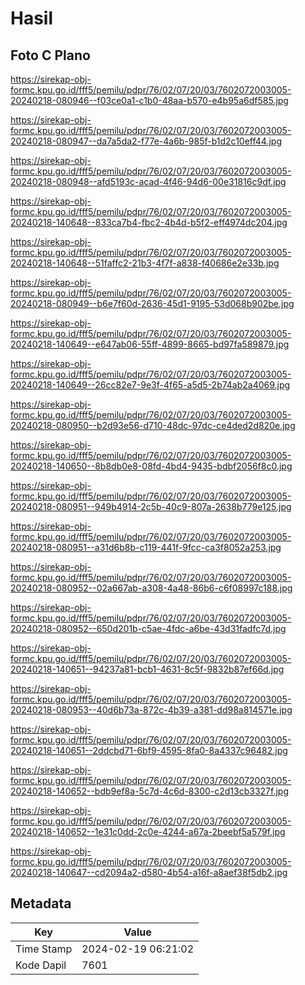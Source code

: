 # Hasil

## Foto C Plano

https://sirekap-obj-formc.kpu.go.id/fff5/pemilu/pdpr/76/02/07/20/03/7602072003005-20240218-080946--f03ce0a1-c1b0-48aa-b570-e4b95a6df585.jpg

https://sirekap-obj-formc.kpu.go.id/fff5/pemilu/pdpr/76/02/07/20/03/7602072003005-20240218-080947--da7a5da2-f77e-4a6b-985f-b1d2c10eff44.jpg

https://sirekap-obj-formc.kpu.go.id/fff5/pemilu/pdpr/76/02/07/20/03/7602072003005-20240218-080948--afd5193c-acad-4f46-94d6-00e31816c9df.jpg

https://sirekap-obj-formc.kpu.go.id/fff5/pemilu/pdpr/76/02/07/20/03/7602072003005-20240218-140648--833ca7b4-fbc2-4b4d-b5f2-eff4974dc204.jpg

https://sirekap-obj-formc.kpu.go.id/fff5/pemilu/pdpr/76/02/07/20/03/7602072003005-20240218-140648--51faffc2-21b3-4f7f-a838-f40686e2e33b.jpg

https://sirekap-obj-formc.kpu.go.id/fff5/pemilu/pdpr/76/02/07/20/03/7602072003005-20240218-080949--b6e7f60d-2636-45d1-9195-53d068b902be.jpg

https://sirekap-obj-formc.kpu.go.id/fff5/pemilu/pdpr/76/02/07/20/03/7602072003005-20240218-140649--e647ab06-55ff-4899-8665-bd97fa589879.jpg

https://sirekap-obj-formc.kpu.go.id/fff5/pemilu/pdpr/76/02/07/20/03/7602072003005-20240218-140649--26cc82e7-9e3f-4f65-a5d5-2b74ab2a4069.jpg

https://sirekap-obj-formc.kpu.go.id/fff5/pemilu/pdpr/76/02/07/20/03/7602072003005-20240218-080950--b2d93e56-d710-48dc-97dc-ce4ded2d820e.jpg

https://sirekap-obj-formc.kpu.go.id/fff5/pemilu/pdpr/76/02/07/20/03/7602072003005-20240218-140650--8b8db0e8-08fd-4bd4-9435-bdbf2056f8c0.jpg

https://sirekap-obj-formc.kpu.go.id/fff5/pemilu/pdpr/76/02/07/20/03/7602072003005-20240218-080951--949b4914-2c5b-40c9-807a-2638b779e125.jpg

https://sirekap-obj-formc.kpu.go.id/fff5/pemilu/pdpr/76/02/07/20/03/7602072003005-20240218-080951--a31d6b8b-c119-441f-9fcc-ca3f8052a253.jpg

https://sirekap-obj-formc.kpu.go.id/fff5/pemilu/pdpr/76/02/07/20/03/7602072003005-20240218-080952--02a667ab-a308-4a48-86b6-c6f08997c188.jpg

https://sirekap-obj-formc.kpu.go.id/fff5/pemilu/pdpr/76/02/07/20/03/7602072003005-20240218-080952--650d201b-c5ae-4fdc-a6be-43d31fadfc7d.jpg

https://sirekap-obj-formc.kpu.go.id/fff5/pemilu/pdpr/76/02/07/20/03/7602072003005-20240218-140651--94237a81-bcb1-4631-8c5f-9832b87ef66d.jpg

https://sirekap-obj-formc.kpu.go.id/fff5/pemilu/pdpr/76/02/07/20/03/7602072003005-20240218-080953--40d6b73a-872c-4b39-a381-dd98a814571e.jpg

https://sirekap-obj-formc.kpu.go.id/fff5/pemilu/pdpr/76/02/07/20/03/7602072003005-20240218-140651--2ddcbd71-6bf9-4595-8fa0-8a4337c96482.jpg

https://sirekap-obj-formc.kpu.go.id/fff5/pemilu/pdpr/76/02/07/20/03/7602072003005-20240218-140652--bdb9ef8a-5c7d-4c6d-8300-c2d13cb3327f.jpg

https://sirekap-obj-formc.kpu.go.id/fff5/pemilu/pdpr/76/02/07/20/03/7602072003005-20240218-140652--1e31c0dd-2c0e-4244-a67a-2beebf5a579f.jpg

https://sirekap-obj-formc.kpu.go.id/fff5/pemilu/pdpr/76/02/07/20/03/7602072003005-20240218-140647--cd2094a2-d580-4b54-a16f-a8aef38f5db2.jpg


## Metadata

| Key        | Value               |
| ---------- | ------------------- |
| Time Stamp | 2024-02-19 06:21:02 |
| Kode Dapil | 7601                |



